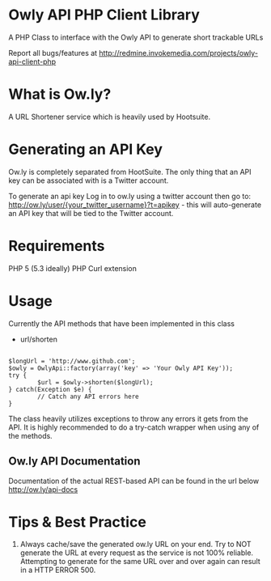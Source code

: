 Owly API PHP Client Library
===========================

A PHP Class to interface with the Owly API to generate short trackable URLs

Report all bugs/features at
http://redmine.invokemedia.com/projects/owly-api-client-php

What is Ow.ly?
==============

A URL Shortener service which is heavily used by Hootsuite.

Generating an API Key
=====================

Ow.ly is completely separated from HootSuite. The only thing that an API key can be associated with is a Twitter account.

To generate an api key
Log in to ow.ly using a twitter account
then go to:  http://ow.ly/user/{your_twitter_username}?t=apikey - this will auto-generate an API key that will be tied to the Twitter account.

Requirements
============

PHP 5 (5.3 ideally)
PHP Curl extension

Usage
=====

Currently the API methods that have been implemented in this class
- url/shorten

<code>
$longUrl = 'http://www.github.com';
$owly = OwlyApi::factory(array('key' => 'Your Owly API Key'));
try {
		$url = $owly->shorten($longUrl);
} catch(Exception $e) {
		// Catch any API errors here
}
</code>
 
The class heavily utilizes exceptions to throw any errors it gets from the API. 
It is highly recommended to do a try-catch wrapper when using any of the methods.

Ow.ly API Documentation
-----------------------

Documentation of the actual REST-based API can be found in the url below
http://ow.ly/api-docs

Tips & Best Practice
====================

1. Always cache/save the generated ow.ly URL on your end. Try to NOT generate the URL at every request as the service is not 100% reliable. Attempting to generate for the same URL over and over again can result in a HTTP ERROR 500.